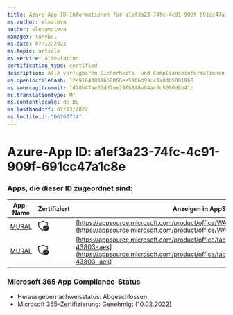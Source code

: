 ```yaml
---
title: Azure-App ID-Informationen für a1ef3a23-74fc-4c91-909f-691cc47a1c8e
ms.author: elmalova
author: elenamalova
manager: tonybal
ms.date: 07/12/2022
ms.topic: article
ms.service: attestation
certification_type: certified
description: Alle verfügbaren Sicherheits- und Complianceinformationen für a1ef3a23-74fc-4c91-909f-691cc47a1c8e.
ms.openlocfilehash: 12e916400816b2066ee5906d99cc1a0db50919b8
ms.sourcegitcommit: 1d78b47ae32dd7ee29fb848e04ac0c5090d6b41c
ms.translationtype: MT
ms.contentlocale: de-DE
ms.lasthandoff: 07/13/2022
ms.locfileid: "66763714"
---
```

# <a name="azure-app-id-a1ef3a23-74fc-4c91-909f-691cc47a1c8e"></a>Azure-App ID: a1ef3a23-74fc-4c91-909f-691cc47a1c8e


### <a name="apps-associated-with-this-id"></a>Apps, die dieser ID zugeordnet sind:
| **App-Name** | **Zertifiziert** | **Anzeigen in AppSource** |
|--------------|---------------|-----------------------|
| [MURAL](../forward/WA104381626.md) | <img alt="Certified application badge" src="../media/certified-badge.png" height="25" width="25" /> | [https://appsource.microsoft.com/product/office/WA104381626](https://appsource.microsoft.com/product/office/WA104381626) |
| [MURAL](../forward/tactivosincdbamural1608253315049.sol-43803-aek.md) | <img alt="Certified application badge" src="../media/certified-badge.png" height="25" width="25" /> | [https://appsource.microsoft.com/product/office/tactivosincdbamural1608253315049.sol-43803-aek](https://appsource.microsoft.com/product/office/tactivosincdbamural1608253315049.sol-43803-aek) |

### <a name="microsoft-365-app-compliance-status"></a>Microsoft 365 App Compliance-Status
- Herausgebernachweisstatus: Abgeschlossen
- Microsoft 365-Zertifizierung: Genehmigt (10.02.2022)
